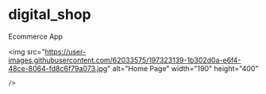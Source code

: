 # digital_shop
 Ecommerce App


<img
      src="https://user-images.githubusercontent.com/62033575/197323139-1b302d0a-e6f4-48ce-8064-fd8c6f79a073.jpg"
      alt="Home Page"
      width="190"
      height="400"
    
    />
   
